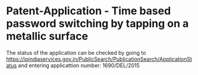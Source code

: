 # Patent-Application - Time based password switching by tapping on a metallic surface

The status of the application can be checked by going to https://ipindiaservices.gov.in/PublicSearch/PublicationSearch/ApplicationStatus and entering applicattion number: 1690/DEL/2015
